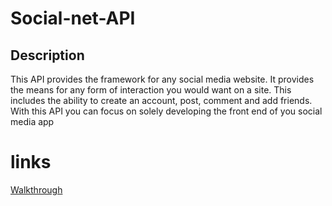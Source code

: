 # Social-net-API

## Description

This API provides the framework for any social media website. It provides the means for any form of interaction you would want on a site. This includes the ability to create an account, post, comment and add friends. With this API you can focus on solely developing the front end of you social media app

# links

[Walkthrough](https://youtu.be/Pl-t-k3Z83w)